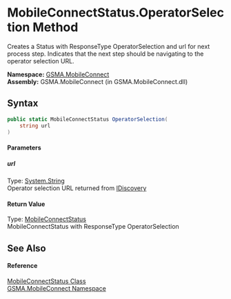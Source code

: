 MobileConnectStatus.OperatorSelection Method
============================================
Creates a Status with ResponseType OperatorSelection and url for next process step. Indicates that the next step should be navigating to the operator selection URL.

**Namespace:** [GSMA.MobileConnect][1]  
**Assembly:** GSMA.MobileConnect (in GSMA.MobileConnect.dll)

Syntax
------

```csharp
public static MobileConnectStatus OperatorSelection(
	string url
)
```

#### Parameters

##### *url*
Type: [System.String][2]  
Operator selection URL returned from [IDiscovery][3]

#### Return Value
Type: [MobileConnectStatus][4]  
MobileConnectStatus with ResponseType OperatorSelection

See Also
--------

#### Reference
[MobileConnectStatus Class][4]  
[GSMA.MobileConnect Namespace][1]  

[1]: ../README.md
[2]: http://msdn.microsoft.com/en-us/library/s1wwdcbf
[3]: ../../GSMA.MobileConnect.Discovery/IDiscovery/README.md
[4]: README.md
[5]: ../../_icons/Help.png